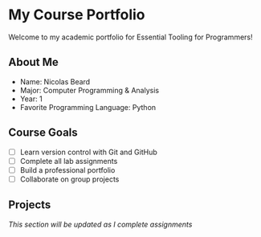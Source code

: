 # My Course Portfolio

Welcome to my academic portfolio for Essential Tooling for Programmers!

## About Me
- Name: Nicolas Beard
- Major: Computer Programming & Analysis
- Year: 1
- Favorite Programming Language: Python 

## Course Goals
- [ ] Learn version control with Git and GitHub
- [ ] Complete all lab assignments
- [ ] Build a professional portfolio
- [ ] Collaborate on group projects

## Projects
*This section will be updated as I complete assignments*
